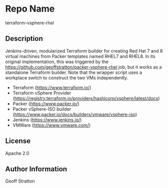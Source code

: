 Repo Name
=========
terraform-vsphere-rhel

Description
---------------
Jenkins-driven, modularized Terraform builder for creating Red Hat 7 and 8 virtual machines from Packer templates named RHEL7 and RHEL8. In its original implementation, this was triggered by the https://github.com/geoffstratton/packer-vsphere-rhel job, but it works as a standalone Terraform builder. Note that the wrapper script uses a workplace switch to construct the two VMs independently.

* Terraform (https://www.terraform.io/)
* Terraform vSphere Provider (https://registry.terraform.io/providers/hashicorp/vsphere/latest/docs)
* Packer (https://www.packer.io/)
* Packer vSphere-ISO builder (https://www.packer.io/docs/builders/vmware/vsphere-iso)
* Jenkins (https://www.jenkins.io/)
* VMWare (https://www.vmware.com/)

License
-------
Apache 2.0

Author Information
------------------
Geoff Stratton